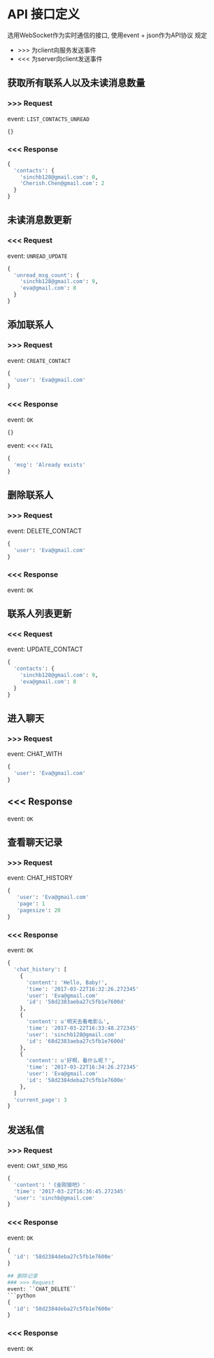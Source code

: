 # API 接口定义

选用WebSocket作为实时通信的接口, 使用event + json作为API协议
规定
* \>>> 为client向服务发送事件
* \<<< 为server向client发送事件

## 获取所有联系人以及未读消息数量
### >>> Request
event: ``LIST_CONTACTS_UNREAD``
```python
{}
```
### <<< Response
```python
{
  'contacts': {
    'sinchb128@gmail.com': 0,
    'Cherish.Chen@gmail.com': 2
  }
}
```

## 未读消息数更新
### <<< Request
event: ``UNREAD_UPDATE``
```python
{
  'unread_msg_count': {
    'sinchb128@gmail.com': 9,
    'eva@gmail.com': 8
  }
}
```

## 添加联系人
### >>> Request
event: ``CREATE_CONTACT``
```python
{
  'user': 'Eva@gmail.com'
}
```
### <<< Response
event: ``OK``
```python
{}
```
event: <<< ``FAIL``
```python
{
  'msg': 'Already exists'
}
```

## 删除联系人
### >>> Request
event: DELETE_CONTACT
```python
{
  'user': 'Eva@gmail.com'
}
```
### <<< Response
event: ``OK``

## 联系人列表更新
### <<< Request
event: UPDATE_CONTACT
```python
{
  'contacts': {
    'sinchb128@gmail.com': 9,
    'eva@gmail.com': 8
  }
}
```

## 进入聊天
### >>> Request
event: CHAT_WITH
```python
{
  'user': 'Eva@gmail.com'
}
```
## <<< Response
event: ``OK``

## 查看聊天记录
### >>> Request
event: CHAT_HISTORY
```python
{
   'user': 'Eva@gmail.com'
   'page': 1
   'pagesize': 20
}
```
### <<< Response
event: ``OK``
```python
{
  'chat_history': [
    {
      'content': 'Hello, Baby!',
      'time': '2017-03-22T16:32:26.272345'
      'user': 'Eva@gmail.com'
      'id': '58d2383aeba27c5fb1e7600d'
    },
    {
      'content': u'明天去看电影么',
      'time': '2017-03-22T16:33:48.272345'
      'user': 'sinchb128@gmail.com'
      'id': '68d2383aeba27c5fb1e7600d'
    },
    {
      'content': u'好啊，看什么呢？',
      'time': '2017-03-22T16:34:26.272345'
      'user': 'Eva@gmail.com'
      'id': '58d2384deba27c5fb1e7600e'
    },
  ]
  'current_page': 3
}
```

## 发送私信
### >>> Request
event: ``CHAT_SEND_MSG``
```python
{
  'content': '《金刚狼吧》'
  'time': '2017-03-22T16:36:45.272345'
  'user': 'sinchb@gmail.com'
}
```
### <<< Response
event: ``OK``
```python
{
  'id': '58d2384deba27c5fb1e7600e'
}

## 删除记录
### >>> Request
event: ``CHAT_DELETE``
```python
{
  'id': '58d2384deba27c5fb1e7600e'
}
```
### <<< Response
event: ``OK``
